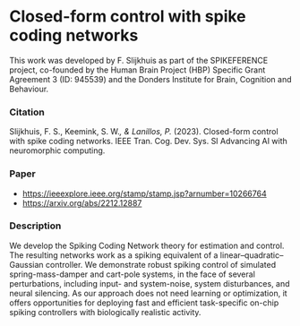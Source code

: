 # Closed-form control with spike coding networks
This work was developed by F. Slijkhuis as part of the SPIKEFERENCE project, co-founded by the Human Brain Project (HBP) Specific Grant Agreement 3 (ID: 945539) and the Donders Institute for Brain, Cognition and Behaviour.

### Citation
Slijkhuis, F. S., Keemink, S. W.*, & Lanillos, P.* (2023). Closed-form control with spike coding networks. IEEE Tran. Cog. Dev. Sys. SI Advancing AI with neuromorphic computing.
### Paper
- https://ieeexplore.ieee.org/stamp/stamp.jsp?arnumber=10266764
- https://arxiv.org/abs/2212.12887

### Description
We develop the Spiking Coding Network theory for estimation and control. The resulting networks work as a spiking equivalent of a linear–quadratic–Gaussian
controller. We demonstrate robust spiking control of simulated spring-mass-damper and cart-pole systems, in the face of several perturbations, including input- and system-noise, system disturbances, and neural silencing. As our approach does not need learning or optimization, it offers opportunities for deploying fast and efficient task-specific on-chip spiking controllers with biologically realistic activity.
